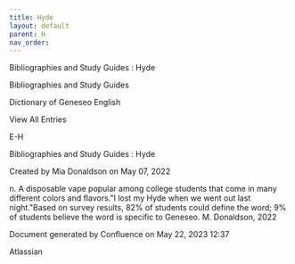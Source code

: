 ```yaml
---
title: Hyde
layout: default
parent: H
nav_order:
---
```


Bibliographies and Study Guides : Hyde

Bibliographies and Study Guides

Dictionary of Geneseo English

View All Entries

E-H

Bibliographies and Study Guides : Hyde

Created by  Mia Donaldson on May 07, 2022

n. A disposable vape popular among college students that come in many different colors and flavors.&quot;I lost my Hyde when we went out last night.&quot;Based on survey results, 82% of students could define the word; 9% of students believe the word is specific to Geneseo. M. Donaldson, 2022

Document generated by Confluence on May 22, 2023 12:37

Atlassian

